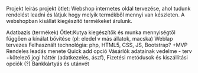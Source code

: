 Projekt leírás
projekt ötlet: 
Webshop internetes oldal tervezése, ahol tudunk rendelést leadni és látjuk hogy melyik termékből mennyi van készleten. A webshopban kisállat kiegészítő termékeket árulunk.


Adatbazis (termékek)
Ötlet:Kutya kiegészítők és munka mennyiségtől függően a kínálat bővítése (pl: eledel v más állatok, macska)
Weblap tervezes
Felhasznált technológia: php, HTML5, CSS, JS, Bootstrap?
+MVP 
Rendeles leadás menete
Quick add opció
Vásárlók adatainak vedelme - terv
+kötelező jogi háttér (adatkezelés, ászf),
Fizetési metódusok és kiszállítási opciók (?)
Bankkártyás és utánvét

